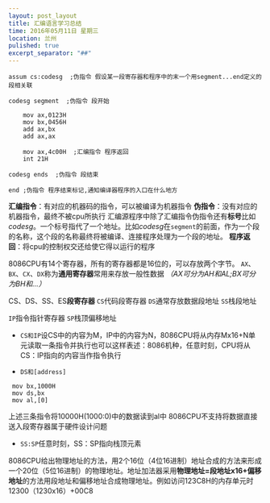 ```yaml
---
layout: post_layout
title: 汇编语言学习总结
time: 2016年05月11日 星期三
location: 兰州
pulished: true
excerpt_separator: "##"
---
```


```
assum cs:codesg  ;伪指令 假设某一段寄存器和程序中的末一个用segment...end定义的段相关联

codesg segment  ;伪指令 段开始

    mov ax,0123H
    mov bx,0456H
    add ax,bx
    add ax,ax

    mov ax,4c00H  ;汇编指令 程序返回
    int 21H

codesg ends  ;伪指令 段结束

end ;伪指令 程序结束标记,通知编译器程序的入口在什么地方
```

**汇编指令**：有对应的机器码的指令，可以被编译为机器指令
**伪指令**：没有对应的机器指令，最终不被cpu所执行
汇编源程序中除了汇编指令伪指令还有**标号**比如*codesg*。一个标号指代了一个地址。比如*codesg*在`segment`的前面，作为一个段的名称，这个段的名称最终将被编译、连接程序处理为一个段的地址。
**程序返回**：将cpu的控制权交还给使它得以运行的程序

8086CPU有14个寄存器，所有的寄存器都是16位的，可以存放两个字节。
`AX`、`BX`、`CX`、`DX`称为**通用寄存器**常用来存放一般性数据
*（AX可分为AH和AL;BX可分为BH和...）*

CS、DS、SS、ES**段寄存器**
`CS`代码段寄存器
`DS`通常存放数据段地址
`SS`栈段地址

`IP`指令指针寄存器
`SP`栈顶偏移地址

* `CS和IP`设CS中的内容为M，IP中的内容为N，8086CPU将从内存Mx16+N单元读取一条指令并执行也可以这样表述：8086机种，任意时刻，CPU将从CS：IP指向的内容当作指令执行

* `DS和[address]`
```
 mov bx,1000H
 mov ds,bx
 mov al,[0]
```
上述三条指令将10000H(1000:0)中的数据读到al中
8086CPU不支持将数据直接送入段寄存器属于硬件设计问题

* `SS:SP`任意时刻，SS：SP指向栈顶元素



8086CPU给出物理地址的方法，用2个16位（4位16进制）地址合成的方法来形成一个20位（5位16进制）的物理地址。地址加法器采用**物理地址=段地址x16+偏移地址**的方法用段地址和偏移地址合成物理地址。例如访问123C8H的内存单元时12300（1230x16）+00C8
